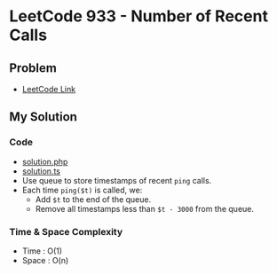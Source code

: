 # LeetCode 933 - Number of Recent Calls

## Problem  
- [LeetCode Link](https://leetcode.com/problems/number-of-recent-calls/)

## My Solution

### Code
- [solution.php](./solution.php)
- [solution.ts](./solution.ts)
- Use queue to store timestamps of recent `ping` calls.
- Each time `ping($t)` is called, we:
  - Add `$t` to the end of the queue.
  - Remove all timestamps less than `$t - 3000` from the queue.

### Time & Space Complexity
- Time  : O(1)
- Space : O(n)
